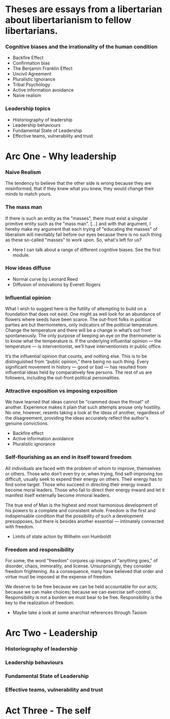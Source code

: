 # Theses are essays from a libertarian about libertarianism to fellow libertarians.

### Cognitive biases and the irrationality of the human condition
* Backfire Effect
* Confirmation bias
* The Benjamin Franklin Effect
* Uncivil Agreement
* Pluralistic Ignorance
* Tribal Psychology
* Active information avoidance
* Naive realism

### Leadership topics
* Historiography of leadership
* Leadership behaviours
* Fundamental State of Leadership
* Effective teams, vulnerability and trust

# Arc One - Why leadership

### Naive Realism
The tendency to believe that the other side is wrong because they are misinformed, that if they knew what you knew, they would change their minds to match yours.

### The mass man
If there is such an entity as the "masses", there must exist a singular primitive entity such as the "mass man".
[...] and with that argument, I hereby make my argument that each trying of "educating the masses" of liberalism will inevitably fail before our eyes because there is no such thing as these so-called "masses" to work upon. So, what's left for us?

 - Here I can talk about a range of different cognitive biases. See the first module.

### How ideas diffuse
 - Normal curve by Leonard Reed
 - Diffusion of innovations by Everett Rogers

### Influential opinion
What I wish to suggest here is the futility of attempting to build on a foundation that does not exist. One might as well look for an abundance of flowers where seeds have been scarce. The out-front folks in political parties are but thermometers, only indicators of the political temperature. Change the temperature and there will be a change in what’s out front spontaneously. The only purpose of keeping an eye on the thermometer is to know what the temperature is. If the underlying influential opinion — the temperature — is interventionist, we’ll have interventionists in public office.

It’s the influential opinion that counts, and nothing else. This is to be distinguished from “public opinion,” there being no such thing. Every significant movement in history — good or bad — has resulted from influential ideas held by comparatively few persons. The rest of us are followers, including the out-front political personalities.

### Attractive exposition vs imposing exposition
We have learned that ideas cannot be "crammed down the throat" of another. Experience makes it plain that such attempts arouse only hostility. No one, however, resents taking a look at the ideas of another, regardless of the disagreement, providing the ideas accurately reflect the author's genuine convictions.

- Backfire effect
- Active information avoidance
- Pluralistic ignorance

### Self-flourishing as an end in itself toward freedom
All individuals are faced with the problem of whom to improve, themselves or others. Those who don’t even try or, when trying, find self-improving too difficult, usually seek to expend their energy on others. Their energy has to find some target. Those who succeed in directing their energy inward become moral leaders. Those who fail to direct their energy inward and let it manifest itself externally become immoral leaders.

The true end of Man is the highest and most harmonious development of his powers to a complete and consistent whole. Freedom is the first and indispensable condition that the possibility of such a development presupposes, but there is besides another essential — intimately connected with freedom.

 - Limits of state action by Wilhelm von Humboldt

### Freedom and responsibility
For some, the word "freedom" conjures up images of “anything goes,” of disorder, chaos, immorality, and license. Unsurprisingly, they consider freedom frightening. As a consequence, many have believed that order and virtue must be imposed at the expense of freedom.

We deserve to be free because we can be held accountable for our acts; because we can make choices; because we can exercise self-control. Responsibility is not a burden we must bear to be free. Responsibility is the key to the realization of freedom.

 - Maybe take a look at some anarchist references through Taoism

 # Arc Two - Leadership

### Historiography of leadership
### Leadership behaviours
### Fundamental State of Leadership
### Effective teams, vulnerability and trust

# Act Three - The self
